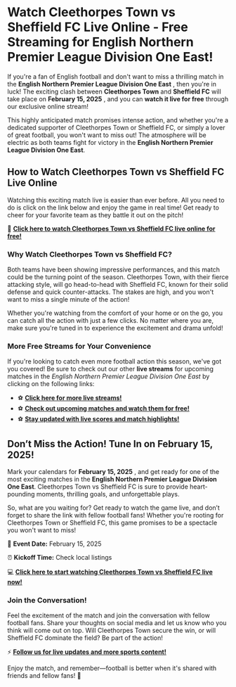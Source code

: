 # Watch Cleethorpes Town vs Sheffield FC Live Online - Free Streaming for English Northern Premier League Division One East!

If you're a fan of English football and don't want to miss a thrilling match in the **English Northern Premier League Division One East** , then you're in luck! The exciting clash between **Cleethorpes Town** and **Sheffield FC** will take place on **February 15, 2025** , and you can **watch it live for free** through our exclusive online stream!

This highly anticipated match promises intense action, and whether you're a dedicated supporter of Cleethorpes Town or Sheffield FC, or simply a lover of great football, you won't want to miss out! The atmosphere will be electric as both teams fight for victory in the **English Northern Premier League Division One East**.

## How to Watch Cleethorpes Town vs Sheffield FC Live Online

Watching this exciting match live is easier than ever before. All you need to do is click on the link below and enjoy the game in real time! Get ready to cheer for your favorite team as they battle it out on the pitch!

🎥 [**Click here to watch Cleethorpes Town vs Sheffield FC live online for free!**](https://tinyurl.com/livestreamfreeo?st=Cleethorpes+Town+vs+Sheffield+FC&si=ghc)

### Why Watch Cleethorpes Town vs Sheffield FC?

Both teams have been showing impressive performances, and this match could be the turning point of the season. Cleethorpes Town, with their fierce attacking style, will go head-to-head with Sheffield FC, known for their solid defense and quick counter-attacks. The stakes are high, and you won't want to miss a single minute of the action!

Whether you're watching from the comfort of your home or on the go, you can catch all the action with just a few clicks. No matter where you are, make sure you're tuned in to experience the excitement and drama unfold!

### More Free Streams for Your Convenience

If you're looking to catch even more football action this season, we've got you covered! Be sure to check out our other **live streams** for upcoming matches in the _English Northern Premier League Division One East_ by clicking on the following links:

- ⚽ [**Click here for more live streams!**](https://tinyurl.com/livestreamfreeo?st=Cleethorpes+Town+vs+Sheffield+FC&si=ghc)
- ⚽ [**Check out upcoming matches and watch them for free!**](https://tinyurl.com/livestreamfreeo?st=Cleethorpes+Town+vs+Sheffield+FC&si=ghc)
- ⚽ [**Stay updated with live scores and match highlights!**](https://tinyurl.com/livestreamfreeo?st=Cleethorpes+Town+vs+Sheffield+FC&si=ghc)

## Don’t Miss the Action! Tune In on February 15, 2025!

Mark your calendars for **February 15, 2025** , and get ready for one of the most exciting matches in the **English Northern Premier League Division One East**. Cleethorpes Town vs Sheffield FC is sure to provide heart-pounding moments, thrilling goals, and unforgettable plays.

So, what are you waiting for? Get ready to watch the game live, and don’t forget to share the link with fellow football fans! Whether you're rooting for Cleethorpes Town or Sheffield FC, this game promises to be a spectacle you won't want to miss!

📅 **Event Date:** February 15, 2025

⏰ **Kickoff Time:** Check local listings

💻 [**Click here to start watching Cleethorpes Town vs Sheffield FC live now!**](https://tinyurl.com/livestreamfreeo?st=Cleethorpes+Town+vs+Sheffield+FC&si=ghc)

### Join the Conversation!

Feel the excitement of the match and join the conversation with fellow football fans. Share your thoughts on social media and let us know who you think will come out on top. Will Cleethorpes Town secure the win, or will Sheffield FC dominate the field? Be part of the action!

⚡ [**Follow us for live updates and more sports content!**](https://tinyurl.com/livestreamfreeo?st=Cleethorpes+Town+vs+Sheffield+FC&si=ghc)

Enjoy the match, and remember—football is better when it's shared with friends and fellow fans! 🎉
